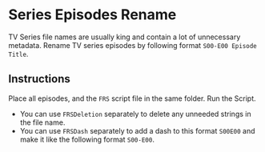 # Series Episodes Rename
TV Series file names are usually king and contain a lot of unnecessary metadata. Rename TV series episodes by following format `S00-E00 Episode Title`.

## Instructions
Place all episodes, and the `FRS` script file in the same folder. Run the Script.
- You can use `FRSDeletion` separately to delete any unneeded strings in the file name.
- You can use `FRSDash` separately to add a dash to this format `S00E00` and make it like the following format `S00-E00`.
